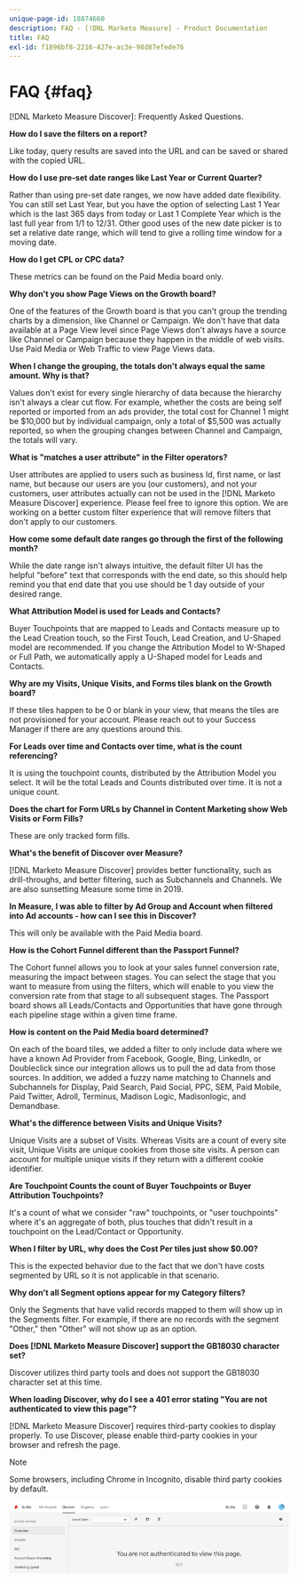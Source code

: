 ```yaml
---
unique-page-id: 18874660
description: FAQ - [!DNL Marketo Measure] - Product Documentation
title: FAQ
exl-id: f1896bf8-2216-427e-ac3e-98d87efede76
---
```

# FAQ {#faq}

[!DNL Marketo Measure Discover]: Frequently Asked Questions.

**How do I save the filters on a report?**

Like today, query results are saved into the URL and can be saved or shared with the copied URL.

**How do I use pre-set date ranges like Last Year or Current Quarter?**

Rather than using pre-set date ranges, we now have added date flexibility. You can still set Last Year, but you have the option of selecting Last 1 Year which is the last 365 days from today or Last 1 Complete Year which is the last full year from 1/1 to 12/31. Other good uses of the new date picker is to set a relative date range, which will tend to give a rolling time window for a moving date.

**How do I get CPL or CPC data?**

These metrics can be found on the Paid Media board only.

**Why don't you show Page Views on the Growth board?**

One of the features of the Growth board is that you can't group the trending charts by a dimension, like Channel or Campaign. We don't have that data available at a Page View level since Page Views don't always have a source like Channel or Campaign because they happen in the middle of web visits. Use Paid Media or Web Traffic to view Page Views data.

**When I change the grouping, the totals don't always equal the same amount. Why is that?**

Values don't exist for every single hierarchy of data because the hierarchy isn't always a clear cut flow. For example, whether the costs are being self reported or imported from an ads provider, the total cost for Channel 1 might be $10,000 but by individual campaign, only a total of $5,500 was actually reported, so when the grouping changes between Channel and Campaign, the totals will vary.

**What is "matches a user attribute" in the Filter operators?**

User attributes are applied to users such as business Id, first name, or last name, but because our users are you (our customers), and not your customers, user attributes actually can not be used in the [!DNL Marketo Measure Discover] experience. Please feel free to ignore this option. We are working on a better custom filter experience that will remove filters that don't apply to our customers.

**How come some default date ranges go through the first of the following month?**

While the date range isn't always intuitive, the default filter UI has the helpful "before" text that corresponds with the end date, so this should help remind you that end date that you use should be 1 day outside of your desired range.

**What Attribution Model is used for Leads and Contacts?**

Buyer Touchpoints that are mapped to Leads and Contacts measure up to the Lead Creation touch, so the First Touch, Lead Creation, and U-Shaped model are recommended. If you change the Attribution Model to W-Shaped or Full Path, we automatically apply a U-Shaped model for Leads and Contacts.

**Why are my Visits, Unique Visits, and Forms tiles blank on the Growth board?**

If these tiles happen to be 0 or blank in your view, that means the tiles are not provisioned for your account. Please reach out to your Success Manager if there are any questions around this.

**For Leads over time and Contacts over time, what is the count referencing?**

It is using the touchpoint counts, distributed by the Attribution Model you select. It will be the total Leads and Counts distributed over time. It is not a unique count.

**Does the chart for Form URLs by Channel in Content Marketing show Web Visits or Form Fills?**

These are only tracked form fills.

**What's the benefit of Discover over Measure?**

[!DNL Marketo Measure Discover] provides better functionality, such as drill-throughs, and better filtering, such as Subchannels and Channels. We are also sunsetting Measure some time in 2019.

**In Measure, I was able to filter by Ad Group and Account when filtered into Ad accounts - how can I see this in Discover?**

This will only be available with the Paid Media board.

**How is the Cohort Funnel different than the Passport Funnel?**

The Cohort funnel allows you to look at your sales funnel conversion rate, measuring the impact between stages. You can select the stage that you want to measure from using the filters, which will enable to you view the conversion rate from that stage to all subsequent stages. The Passport board shows all Leads/Contacts and Opportunities that have gone through each pipeline stage within a given time frame.

**How is content on the Paid Media board determined?**

On each of the board tiles, we added a filter to only include data where we have a known Ad Provider from Facebook, Google, Bing, LinkedIn, or Doubleclick since our integration allows us to pull the ad data from those sources. In addition, we added a fuzzy name matching to Channels and Subchannels for Display, Paid Search, Paid Social, PPC, SEM, Paid Mobile, Paid Twitter, Adroll, Terminus, Madison Logic, Madisonlogic, and Demandbase.

**What's the difference between Visits and Unique Visits?**

Unique Visits are a subset of Visits. Whereas Visits are a count of every site visit, Unique Visits are unique cookies from those site visits. A person can account for multiple unique visits if they return with a different cookie identifier.

**Are Touchpoint Counts the count of Buyer Touchpoints or Buyer Attribution Touchpoints?**

It's a count of what we consider "raw" touchpoints, or "user touchpoints" where it's an aggregate of both, plus touches that didn't result in a touchpoint on the Lead/Contact or Opportunity.

**When I filter by URL, why does the Cost Per tiles just show $0.00?**

This is the expected behavior due to the fact that we don't have costs segmented by URL so it is not applicable in that scenario.

**Why don't all Segment options appear for my Category filters?**

Only the Segments that have valid records mapped to them will show up in the Segments filter. For example, if there are no records with the segment "Other," then "Other" will not show up as an option.

**Does [!DNL Marketo Measure Discover] support the GB18030 character set?**

Discover utilizes third party tools and does not support the GB18030 character set at this time.

**When loading Discover, why do I see a 401 error stating "You are not authenticated to view this page"?**

[!DNL Marketo Measure Discover] requires third-party cookies to display properly. To use Discover, please enable third-party cookies in your browser and refresh the page.

>[!NOTE]
>
>Some browsers, including Chrome in Incognito, disable third party cookies by default.

![](assets/faq-1.png)
